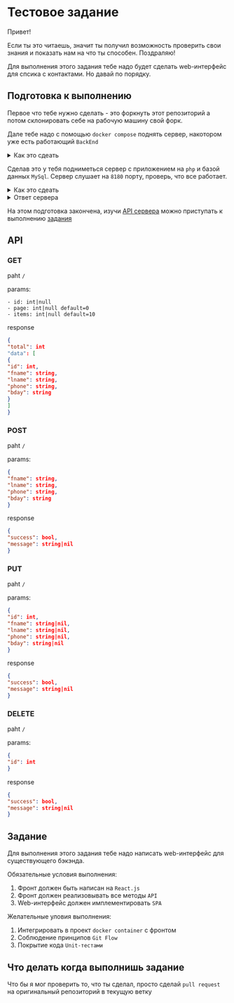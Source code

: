 # Тестовое задание
Привет!

Если ты это читаешь, значит ты получил возможность проверить свои знания и показать нам на что ты способен. Поздраляю!

Для выполнения этого задания тебе надо будет сделать web-интерфейс для спсика с контактами.
Но давай по порядку.

## Подготовка к выполнению

Первое что тебе нужно сделать - это форкнуть этот репозиторий а потом склонировать себе на рабочую машину свой форк.

Дале тебе надо с помощью `docker compose` поднять сервер, накотором уже есть работающий `BackEnd`
<details>
<summary>Как это сдеать</summary> 

```bash
docker compose up --build
```
</details>

Сделав это у тебя подниметься сервер с приложением на `php` и базой данных `MySql`. Сервер слушает на `8180` порту, проверь, что все работает.

<details>
<summary>Как это сдеать</summary> 

```bash
curl localhost:8180/
```

</details>

<details>
<summary>Ответ сервера</summary> 

```json
{"total":3,"data":[{"id":"1","fname":"Tom","lname":"Hanks","phone":"+1123456789","bday":"1956-07-09"},{"id":"2","fname":"Will","lname":"Smith","phone":"+1987654321","bday":"1968-09-25"},{"id":"3","fname":"Bruce","lname":"Willis","phone":"+1147258396","bday":"1955-03-19"}]}
```
</details>

На этом подготовка закончена, изучи [API сервера](https://github.com/diliapi/test_job/tree/frontend#api) можно приступать к выполнению [задания](https://github.com/diliapi/test_job/tree/frontend#задание)


## API

### GET

paht `/`

params:
```http
- id: int|null
- page: int|null default=0 
- items: int|null default=10
```

response
```json
{
"total": int
"data": [
{
"id": int,
"fname": string,
"lname": string,
"phone": string,
"bday": string
}
]
}
```

### POST

paht `/`

params:
```json
{
"fname": string,
"lname": string,
"phone": string,
"bday": string
}
```

response
```json
{
"success": bool,
"message": string|nil
}
```
### PUT

paht `/`

params:
```json
{
"id": int,
"fname": string|nil,
"lname": string|nil,
"phone": string|nil,
"bday": string|nil
}
```

response
```json
{
"success": bool,
"message": string|nil
}
```

### DELETE

paht `/`

params:
```json
{
"id": int
}
```

response
```json
{
"success": bool,
"message": string|nil
}
```
## Задание
Для выполнения этого задания тебе надо написать web-интерфейс для существующего бэкэнда.

Обязательные условия выполнения:

1. Фронт должен быть написан на `React.js`
2. Фронт должен реализовывать все методы  `API`
3. Web-интерфейс должен имплементировать `SPA`

Желательные уловия выполнения:

1. Интегрировать в проект `docker container` с фронтом
2. Соблюдение принципов `Git Flow`
3. Покрытие кода `Unit-тестами`

## Что делать когда выполнишь задание

Что бы я мог проверить то, что ты сделал, просто сделай `pull request` на оригинальный репозиторий в текущую ветку
